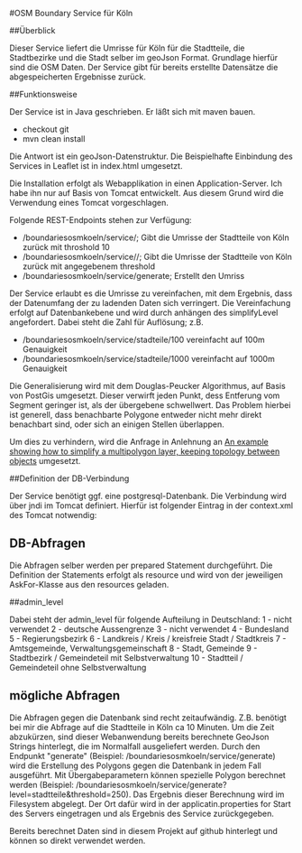 #OSM Boundary Service für Köln

##Überblick

Dieser Service liefert die Umrisse für Köln für die Stadtteile, die Stadtbezirke und die Stadt selber im geoJson Format. Grundlage hierfür sind die OSM Daten. Der Service gibt für bereits erstellte Datensätze die abgespeicherten Ergebnisse zurück. 

##Funktionsweise

Der Service ist in Java geschrieben. Er läßt sich mit maven bauen.
- checkout git
- mvn clean install

Die Antwort ist ein geoJson-Datenstruktur. Die Beispielhafte Einbindung des Services in Leaflet ist in index.html umgesetzt.

Die Installation erfolgt als Webapplikation in einen Application-Server. Ich habe ihn nur auf Basis von Tomcat entwickelt. Aus diesem Grund wird die Verwendung eines Tomcat vorgeschlagen. 

Folgende REST-Endpoints stehen zur Verfügung:
- /boundariesosmkoeln/service/<level>; Gibt die Umrisse der Stadtteile von Köln zurück mit throshold 10
- /boundariesosmkoeln/service/<level>/<threshold>; Gibt die Umrisse der Stadtteile von Köln zurück mit angegebenem threshold 
- /boundariesosmkoeln/service/generate; Erstellt den Umriss

Der Service erlaubt es die Umrisse zu vereinfachen, mit dem Ergebnis, dass der Datenumfang der zu ladenden Daten sich verringert. Die Vereinfachung erfolgt auf Datenbankebene und wird durch anhängen des simplifyLevel angefordert. Dabei steht die Zahl für Auflösung; z.B.
- /boundariesosmkoeln/service/stadteile/100 vereinfacht auf 100m Genauigkeit
- /boundariesosmkoeln/service/stadteile/1000 vereinfacht auf 1000m Genauigkeit

Die Generalisierung wird mit dem Douglas-Peucker Algorithmus, auf Basis von PostGis umgesetzt. Dieser verwirft jeden Punkt, dess Entferung vom Segment geringer ist, als der übergebene schwellwert. Das Problem hierbei ist generell, dass benachbarte Polygone entweder nicht mehr direkt benachbart sind, oder sich an einigen Stellen überlappen.

Um dies zu verhindern, wird die Anfrage in Anlehnung an [An example showing how to simplify a multipolygon layer, keeping topology between objects](https://trac.osgeo.org/postgis/wiki/UsersWikiSimplifyPreserveTopology) umgesetzt.

##Definition der DB-Verbindung

Der Service benötigt ggf. eine postgresql-Datenbank. Die Verbindung wird über jndi im Tomcat definiert. Hierfür ist folgender Eintrag in der context.xml des Tomcat notwendig:

<Resource 
	name="jdbc/postgresql" 
	auth="Container" 
	type="javax.sql.DataSource"
	username="username" 
	password="password" 
	driverClassName="org.postgresql.Driver"
	url="jdbc:postgresql://server:5432/dbname" 
	maxTotal="25" 
	maxIdle="10"
	validationQuery="select 1" />

## DB-Abfragen

Die Abfragen selber werden per prepared Statement durchgeführt. Die Definition der Statements erfolgt als resource und wird von der jeweiligen AskFor-Klasse aus den resources geladen. 

##admin_level

Dabei steht der admin_level für folgende Aufteilung in Deutschland:
1 - nicht verwendet
2 - deutsche Aussengrenze
3 - nicht verwendet
4 - Bundesland
5 - Regierungsbezirk
6 - Landkreis / Kreis / kreisfreie Stadt / Stadtkreis 
7 - Amtsgemeinde, Verwaltungsgemeinschaft
8 - Stadt, Gemeinde
9 - Stadtbezirk / Gemeindeteil mit Selbstverwaltung 
10 - Stadtteil / Gemeindeteil ohne Selbstverwaltung

## mögliche Abfragen

Die Abfragen gegen die Datenbank sind recht zeitaufwändig. Z.B. benötigt bei mir die Abfrage auf die Stadtteile in Köln ca 10 Minuten. Um die Zeit abzukürzen, sind dieser Webanwendung bereits berechnete GeoJson Strings hinterlegt, die im Normalfall ausgeliefert werden. Durch den Endpunkt "generate" (Beispiel: /boundariesosmkoeln/service/generate) wird die Erstellung des Polygons gegen die Datenbank in jedem Fall ausgeführt. Mit Übergabeparametern können spezielle Polygon berechnet werden (Beispiel: /boundariesosmkoeln/service/generate?level=stadtteile&threshold=250). Das Ergebnis dieser Berechnung wird im Filesystem abgelegt. Der Ort dafür wird in der applicatin.properties for Start des Servers eingetragen und als Ergebnis des Service zurückgegeben.

Bereits berechnet Daten sind in diesem Projekt auf github hinterlegt und können so direkt verwendet werden.
